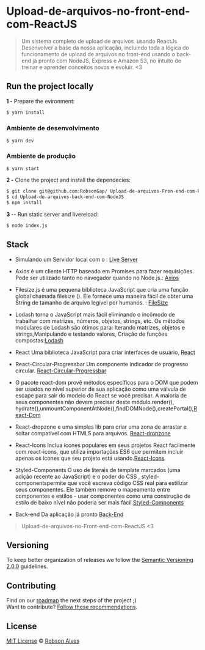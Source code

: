 # Upload-de-arquivos-no-front-end-com-ReactJS
 >Um sistema completo de upload de arquivos. usando ReactJs
>Desenvolver a base da nossa aplicação, incluindo toda a lógica do funcionamento de upload de arquivos no front-end usando o back-end já pronto com NodeJS, Express e Amazon S3, no intuito de treinar e aprender conceitos novos e evoluir.
 <3

## Run the project locally

**1 -** Prepare the evironment:
 
 ```sh
 $ yarn install 
```
### Ambiente de desenvolvimento
```
$ yarn dev 
```
### Ambiente de produção
```
$ yarn start
```

**2 -** Clone the project and install the dependecies:

```sh
$ git clone git@github.com:RobsonGap/ Upload-de-arquivos-Fron-end-com-ReactJS
$ cd Upload-de-arquivos-back-end-com-NodeJS
$ npm install
```
**3 --** Run static server and livereload:

```sh
$ node index.js
```

## Stack

- Simulando um Servidor local com o : [Live Server](http://tapiov.net/live-server/)

- Axios é um cliente HTTP baseado em Promises para fazer requisições. Pode ser utilizado tanto no navegador quando no Node.js.: [Axios](https://www.npmjs.com/package/axios)

- Filesize.js é uma pequena biblioteca JavaScript que cria uma função global chamada filesize (). Ele fornece uma maneira fácil de obter uma String de tamanho de arquivo legível por humanos. : [FileSize](https://filesizejs.com/)

- Lodash torna o JavaScript mais fácil eliminando o incômodo de trabalhar com matrizes, números, objetos, strings, etc.
Os métodos modulares de Lodash são ótimos para: Iterando matrizes, objetos e strings,Manipulando e testando valores, Criação de funções compostas:[Lodash](https://lodash.com/)

- React Uma biblioteca JavaScript para criar interfaces de usuário, [React](https://docs.mongodb.com/manual/tutorial/)

- React-Circular-Progressbar Um componente indicador de progresso circular.  [React-Circular-Progressbar](https://www.kevinqi.com/react-circular-progressbar/)

- O pacote react-dom provê métodos específicos para o DOM que podem ser usados no nível superior de sua aplicação como uma válvula de escape para sair do modelo do React se você precisar. A maioria de seus componentes não devem precisar deste módulo.render(), hydrate(),unmountComponentAtNode(),findDOMNode(),createPortal(),[React-Dom](https://pt-br.reactjs.org/docs/react-dom.html)

- React-dropzone e uma simples lib para criar uma zona de arrastar e soltar compatível com HTML5 para arquivos. [React-dropzone](https://react-dropzone.js.org/)

- React-Icons Inclua ícones populares em seus projetos React facilmente com react-icons, que utiliza importações ES6 que permitem incluir apenas os ícones que seu projeto está usando.[React-Icons](https://react-icons.github.io/react-icons/)

- Styled-Components O uso de literais de template marcados (uma adição recente ao JavaScript) e o poder do CSS , styled-componentspermite que você escreva código CSS real para estilizar seus componentes. Ele também remove o mapeamento entre componentes e estilos - usar componentes como uma construção de estilo de baixo nível não poderia ser mais fácil.[Styled-Components](https://styled-components.com/)

- Back-end Da aplicação já pronto [Back-End](https://github.com/RobsonGap/Upload-de-arquivos-back-end-com-NodeJS)



> Upload-de-arquivos-no-Front-end-com-ReactJS <3

## Versioning

To keep better organization of releases we follow the [Semantic Versioning 2.0.0](http://semver.org/) guidelines.

## Contributing
Find on our [roadmap](https://github.com/RobsonGap/Upload-de-arquivos-front-end-com-ReactJS/issues/1) the next steps of the project ;)
<br>
Want to contribute? [Follow these recommendations](https://github.com/RobsonGap/Upload-de-arquivos-front-end-com-ReactJS/CONTRIBUTING.md).



## License
[MIT License](https://github.com/RobsonGap/Upload-de-arquivos-front-end-com-ReactJS/LICENSE.md) © [Robson Alves](https://github.com/RobsonGap/)


